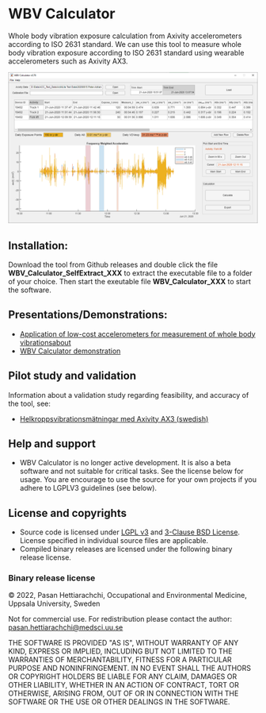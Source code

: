 # WBV Calculator
Whole body vibration exposure calculation from Axivity accelerometers according to ISO 2631 standard. We can use this tool to measure whole body vibration exposure according to ISO 2631 standard using wearable accelerometers such as Axivity AX3. 

![User Interface](screenshot.PNG)

## Installation:
Download the tool from Github releases and double click the file **WBV_Calculator_SelfExtract_XXX** to extract the executable file to a folder of your choice. Then start the exeutable file **WBV_Calculator_XXX** to start the software.

## Presentations/Demonstrations:
- [Application of low-cost accelerometers for measurement of whole body vibrationsabout](Application_of_low-cost%20accelerometers_whole_body_vibrations.pdf)
- [WBV Calculator demonstration](WBV_Calculator_demo.mp4)

## Pilot study and validation
Information about a validation study regarding feasibility, and accuracy of the tool, see:
- [Helkroppsvibrationsmätningar med Axivity AX3 (swedish)](https://github.com/Ergo-Tools/WBV_Calculator/files/10878695/Application_of_low-cost.accelerometers_whole_body_vibrations.pdf)

## Help and support
- WBV Calculator is no longer active development. It is also a beta software and not suitable for critical tasks. See the license below for usage. You are encourage to use the source for your own projects if you adhere to LGPLV3 guidelines (see below). 

## License and copyrights
- Source code is licensed under [LGPL v3](./LICENSE.md) and [3-Clause BSD License](https://opensource.org/license/bsd-3-clause/). License specified in individual source files are applicable.
- Compiled binary releases are licensed under the following binary release license.
### Binary release license
© 2022, Pasan Hettiarachchi,
Occupational and Environmental Medicine,
Uppsala University, Sweden

Not for commercial use. For redistribution please contact the author: pasan.hettiarachchi@medsci.uu.se

THE SOFTWARE IS PROVIDED "AS IS", WITHOUT WARRANTY OF ANY KIND, EXPRESS OR IMPLIED, INCLUDING BUT NOT LIMITED TO THE WARRANTIES OF MERCHANTABILITY, FITNESS FOR A PARTICULAR PURPOSE AND NONINFRINGEMENT. IN NO EVENT SHALL THE AUTHORS OR COPYRIGHT HOLDERS BE LIABLE FOR ANY CLAIM, DAMAGES OR OTHER LIABILITY, WHETHER IN AN ACTION OF CONTRACT, TORT OR OTHERWISE, ARISING FROM, OUT OF OR IN CONNECTION WITH THE SOFTWARE OR THE USE OR OTHER DEALINGS IN THE SOFTWARE.
